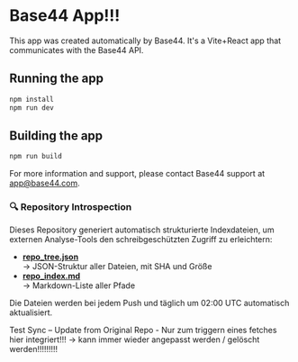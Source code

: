 # Base44 App!!!


This app was created automatically by Base44.
It's a Vite+React app that communicates with the Base44 API.

## Running the app

```bash
npm install
npm run dev
```

## Building the app

```bash
npm run build
```

For more information and support, please contact Base44 support at app@base44.com.

### 🔍 Repository Introspection

Dieses Repository generiert automatisch strukturierte Indexdateien, um externen Analyse-Tools den schreibgeschützten Zugriff zu erleichtern:

- **[repo_tree.json](https://raw.githubusercontent.com/base44dev/recipe-vault-536879b5/main/_introspection/repo_tree.json)**  
  → JSON-Struktur aller Dateien, mit SHA und Größe  
- **[repo_index.md](https://raw.githubusercontent.com/base44dev/recipe-vault-536879b5/main/_introspection/repo_index.md)**  
  → Markdown-Liste aller Pfade

Die Dateien werden bei jedem Push und täglich um 02:00 UTC automatisch aktualisiert.

Test Sync – Update from Original Repo - Nur zum triggern eines fetches hier integriert!!! -> kann immer wieder angepasst werden / gelöscht werden!!!!!!!!!
